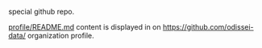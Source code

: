 special github repo.

[profile/README.md](profile/README.md) content is displayed in on https://github.com/odissei-data/ organization profile.
